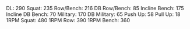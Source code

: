 DL: 290
 Squat: 235
 Row/Bench: 216
 DB Row/Bench: 85
 Incline Bench: 175
 Incline DB Bench: 70
 Military: 170
 DB Military: 65
 Push Up: 58
 Pull Up: 18
 1RPM Squat: 480
 1RPM Row: 390
 1RPM Bench: 360
